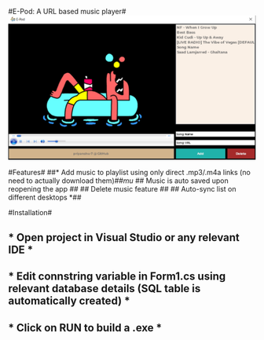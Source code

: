#E-Pod: A URL based music player#
![E-Pod](OnlineMusicPlayer/epod.PNG)

#Features#
##* Add music to playlist using only direct .mp3/.m4a links (no need to actually download them)*##mu
##* Music is auto saved upon reopening the app *##
##* Delete music feature *##
##* Auto-sync list on different desktops *##

#Installation#
## * Open project in Visual Studio or any relevant IDE * ##
## * Edit **connstring** variable in Form1.cs using relevant database details (SQL table is automatically created) * ##
## * Click on RUN to build a .exe * ##
